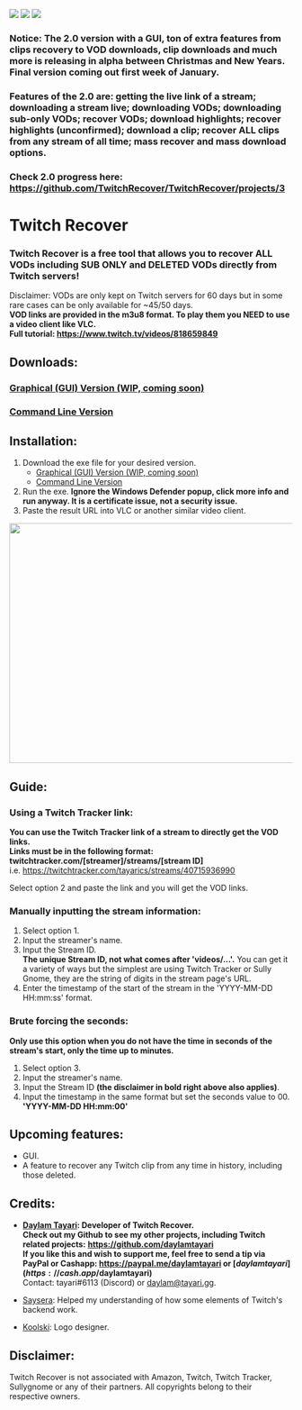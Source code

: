 <a href="https://paypal.me/daylamtayari"><img src="https://img.shields.io/badge//daylamtayari-%2300457C.svg?&style=for-the-badge&logo=PayPal&logoColor=white&labelColor=black"></a> 
<a href="https://cash.app/$daylamtayari"><img src="https://img.shields.io/badge//$daylamtayari-%2300C244.svg?&style=for-the-badge&logo=Cash-App&logoColor=white&labelColor=black"></a> 
<a href="https://www.blockchain.com/btc/address/15KcKrsqW6DQdyZPrgRXXmsKkyyZzHAQVX"><img src="https://img.shields.io/badge/15KcKrsqW6DQdyZPrgRXXmsKkyyZzHAQVX-%23F7931A.svg?&style=for-the-badge&logo=bitcoin&logoColor=white&labelColor=black"></a>

### Notice: The 2.0 version with a GUI, ton of extra features from clips recovery to VOD downloads, clip downloads and much more is releasing in alpha between Christmas and New Years. Final version coming out first week of January.  
### Features of the 2.0 are: getting the live link of a stream; downloading a stream live; downloading VODs; downloading sub-only VODs; recover VODs; download highlights; recover highlights (unconfirmed); download a clip; recover ALL clips from any stream of all time; mass recover and mass download options.  
### Check 2.0 progress here: https://github.com/TwitchRecover/TwitchRecover/projects/3  

# Twitch Recover

### Twitch Recover is a free tool that allows you to recover ALL VODs including SUB ONLY and DELETED VODs directly from Twitch servers!  

Disclaimer: VODs are only kept on Twitch servers for 60 days but in some rare cases can be only available for ~45/50 days.  
**VOD links are provided in the m3u8 format. To play them you NEED to use a video client like VLC.**  
**Full tutorial: https://www.twitch.tv/videos/818659849**   
  
<break/>  


## Downloads:  
<break/>  

### [Graphical (GUI) Version (WIP, coming soon)]()
### [Command Line Version](https://github.com/TwitchRecover/TwitchRecover/releases/download/1.2/TwitchRecover-CLI-v1.2.exe)

## Installation:
1. Download the exe file for your desired version.
    - [Graphical (GUI) Version (WIP, coming soon)]()
    - [Command Line Version](https://github.com/TwitchRecover/TwitchRecover/releases/download/1.2/TwitchRecover-CLI-v1.2.exe)
2. Run the exe. **Ignore the Windows Defender popup, click more info and run anyway. It is a certificate issue, not a security issue.**
3. Paste the result URL into VLC or another similar video client.  
<img src="https://i.gyazo.com/8de89763015852c0ab70aabc6447ec04.gif" width="646.5" height="426"/>

## Guide:
### Using a Twitch Tracker link:
**You can use the Twitch Tracker link of a stream to directly get the VOD links.**  
**Links must be in the following format: twitchtracker.com/[streamer]/streams/[stream ID]**  
i.e. https://twitchtracker.com/tayarics/streams/40715936990  

Select option 2 and paste the link and you will get the VOD links.

### Manually inputting the stream information:
1. Select option 1.
2. Input the streamer's name.
3. Input the Stream ID.  
    **The unique Stream ID, not what comes after 'videos/...'.** You can get it a variety of ways but the simplest are using Twitch Tracker or Sully Gnome, they are the string of digits in the stream page's URL.
4. Enter the timestamp of the start of the stream in the 'YYYY-MM-DD HH:mm:ss' format.

### Brute forcing the seconds:
**Only use this option when you do not have the time in seconds of the stream's start, only the time up to minutes.**
1. Select option 3.
2. Input the streamer's name.
3. Input the Stream ID **(the disclaimer in bold right above also applies)**.
4. Input the timestamp in the same format but set the seconds value to 00.
    **'YYYY-MM-DD HH:mm:00'**
    
## Upcoming features:
- GUI.
- A feature to recover any Twitch clip from any time in history, including those deleted.

## Credits:
- **[Daylam Tayari](https://github.com/daylamtayari): Developer of Twitch Recover.**  
**Check out my Github to see my other projects, including Twitch related projects:**   **https://github.com/daylamtayari**  
**If you like this and wish to support me, feel free to send a tip via PayPal or Cashapp:  https://paypal.me/daylamtayari or [$daylamtayari](https://cash.app/$daylamtayari)**  
Contact: tayari#6113 (Discord) or daylam@tayari.gg.
  
- [Saysera](https://twitter.com/Saysera69): Helped my understanding of how some elements of Twitch's backend work.
- [Koolski](https://twitter.com/Koolski_): Logo designer.

## Disclaimer:

Twitch Recover is not associated with Amazon, Twitch, Twitch Tracker, Sullygnome or any of their partners.
All copyrights belong to their respective owners.
